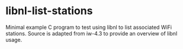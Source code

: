 # libnl-list-stations
Minimal example C program to test using libnl to list associated WiFi stations.
Source is adapted from iw-4.3 to provide an overview of libnl usage.
